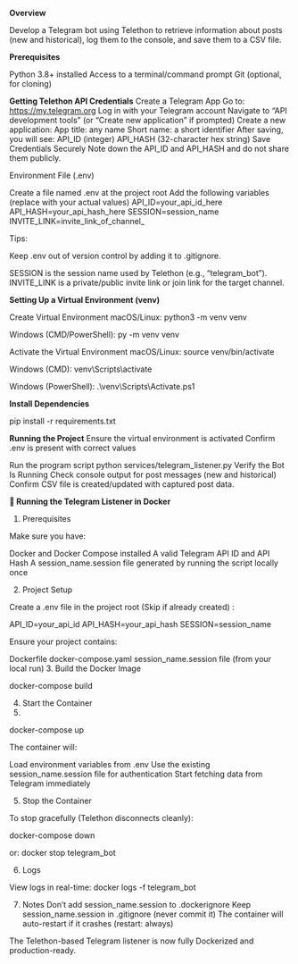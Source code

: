 **Overview**

Develop a Telegram bot using Telethon to retrieve information about posts (new and historical), log them to the console, and save them to a CSV file.

**Prerequisites**

Python 3.8+ installed
Access to a terminal/command prompt
Git (optional, for cloning)


**Getting Telethon API Credentials**
Create a Telegram App
Go to: https://my.telegram.org
Log in with your Telegram account
Navigate to “API development tools” (or “Create new application” if prompted)
Create a new application:
App title: any name
Short name: a short identifier
After saving, you will see:
API_ID (integer)
API_HASH (32-character hex string)
Save Credentials Securely
Note down the API_ID and API_HASH and do not share them publicly.



Environment File (.env)

Create a file named .env at the project root
Add the following variables (replace with your actual values)
API_ID=your_api_id_here
API_HASH=your_api_hash_here
SESSION=session_name
INVITE_LINK=invite_link_of_channel_

Tips:

Keep .env out of version control by adding it to .gitignore.

SESSION is the session name used by Telethon (e.g., “telegram_bot”).
INVITE_LINK is a private/public invite link or join link for the target channel.


**Setting Up a Virtual Environment (venv)**


Create Virtual Environment
macOS/Linux:
python3 -m venv venv

Windows (CMD/PowerShell):
py -m venv venv

Activate the Virtual Environment
macOS/Linux:
source venv/bin/activate

Windows (CMD):
venv\Scripts\activate

Windows (PowerShell):
.\venv\Scripts\Activate.ps1

**Install Dependencies**

pip install -r requirements.txt


**Running the Project**
Ensure the virtual environment is activated
Confirm .env is present with correct values

Run the program script
python services/telegram_listener.py
Verify the Bot Is Running
Check console output for post messages (new and historical)
Confirm CSV file is created/updated with captured post data.



**🐳 Running the Telegram Listener in Docker**
1. Prerequisites

Make sure you have:

Docker and Docker Compose installed
A valid Telegram API ID and API Hash
A session_name.session file generated by running the script locally once

2. Project Setup

Create a .env file in the project root (Skip if already created) :

API_ID=your_api_id
API_HASH=your_api_hash
SESSION=session_name


Ensure your project contains:

Dockerfile
docker-compose.yaml
session_name.session file (from your local run)
3. Build the Docker Image

docker-compose build

4. Start the Container
5. 
docker-compose up

The container will:

Load environment variables from .env
Use the existing session_name.session file for authentication
Start fetching data from Telegram immediately

5. Stop the Container

To stop gracefully (Telethon disconnects cleanly):

docker-compose down

or:
docker stop telegram_bot

6. Logs

View logs in real-time:
docker logs -f telegram_bot

7. Notes
Don’t add session_name.session to .dockerignore
Keep session_name.session in .gitignore (never commit it)
The container will auto-restart if it crashes (restart: always)



The Telethon-based Telegram listener is now fully Dockerized and production-ready.
